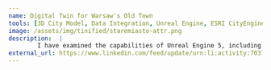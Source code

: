 ```yaml
---
name: Digital Twin for Warsaw's Old Town 
tools: [3D City Model, Data Integration, Unreal Engine, ESRI CityEngine, Cesium, ]
image: /assets/img/tinified/staremiasto-attr.png
description:  |
        I have examined the capabilities of Unreal Engine 5, including Nanite, for effective rendering large-scale 3D city model that was obtained using photogrammetric techniques. The key thing was also integration of two types of 3D models: mentioned mesh model and semantic city model generated procedurally based on two-dimensional spatial data, and finally taking advantage of both of them.
external_url: https://www.linkedin.com/feed/update/urn:li:activity:7037179778088517632/
---
```



<!-- # The Movies Project

The Movies Project is something like **Netflix**, the only difference is that **it's not real**! It doesn't exist! I just created it to demonstrate how the **showcase** page looks like and how you can write whatever you want with full markdown support.

![preview](https://www.sketchappsources.com/resources/source-image/we-were-soldiers-landing-page-dbruggisser.jpg)

## Search Movies

![search](https://www.sketchappsources.com/resources/source-image/microsoft-windows-10-virtual-keyboard-diogo-sousa.png)

<p class="text-center">
{% include elements/button.html link="https://github.com/yousinix/portfolYOU" text="Learn More" %}
</p> -->

<!-- <iframe width="560" height="315" src="https://www.youtube.com/embed/nxhg-5S_gZg?si=rHWPxK_ZiWDwjac2" title="YouTube video player" frameborder="0" allow="accelerometer; autoplay; clipboard-write; encrypted-media; gyroscope; picture-in-picture; web-share" referrerpolicy="strict-origin-when-cross-origin" allowfullscreen></iframe> -->